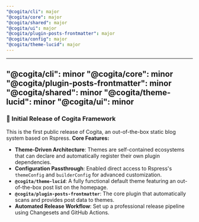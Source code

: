 ```yaml
---
"@cogita/cli": major
"@cogita/core": major
"@cogita/shared": major
"@cogita/ui": major
"@cogita/plugin-posts-frontmatter": major
"@cogita/config": major
"@cogita/theme-lucid": major
---
```


--- 
"@cogita/cli": minor 
"@cogita/core": minor 
"@cogita/plugin-posts-frontmatter": minor
"@cogita/shared": minor
"@cogita/theme-lucid": minor
"@cogita/ui": minor
---
### 🎉 Initial Release of Cogita Framework
This is the first public release of Cogita, an out-of-the-box static blog system based on Rspress.
**Core Features:** 
- **Theme-Driven Architecture**: Themes are self-contained ecosystems that can declare and automatically register their own plugin dependencies.
- **Configuration Passthrough**: Enabled direct access to Rspress's `themeConfig` and `builderConfig` for advanced customization.
- **`@cogita/theme-lucid`**: A fully functional default theme featuring an out-of-the-box post list on the homepage.
- **`@cogita/plugin-posts-frontmatter`**: The core plugin that automatically scans and provides post data to themes.
- **Automated Release Workflow**: Set up a professional release pipeline using Changesets and GitHub Actions.

